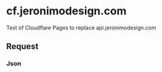 # cf.jeronimodesign.com
Test of Cloudflare Pages to replace api.jeronimodesign.com

## Request

### Json